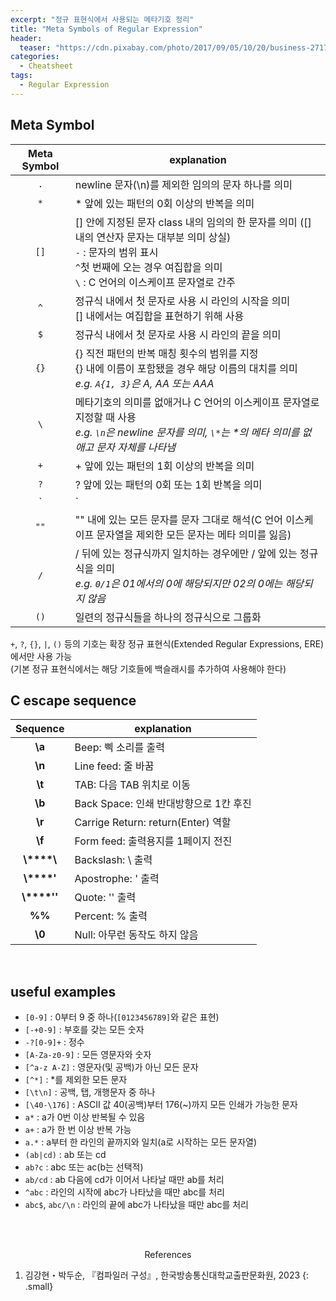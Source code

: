 ```yaml
---
excerpt: "정규 표현식에서 사용되는 메타기호 정리"
title: "Meta Symbols of Regular Expression"
header:
  teaser: "https://cdn.pixabay.com/photo/2017/09/05/10/20/business-2717066_1280.jpg"
categories:
  - Cheatsheet
tags:
  - Regular Expression
---
```


## Meta Symbol

| Meta Symbol | explanation       |
|:-----------:|-------------------|
|    `.`      | newline 문자(\\n)를 제외한 임의의 문자 하나를 의미  |
|    `*`      | \* 앞에 있는 패턴의 0회 이상의 반복을 의미  |
|    `[]`     | [] 안에 지정된 문자 class 내의 임의의 한 문자를 의미 ([] 내의 연산자 문자는 대부분 의미 상실)<br>`-` : 문자의 범위 표시<br>`^`첫 번째에 오는 경우 여집합을 의미<br>`\` : C 언어의 이스케이프 문자열로 간주 |
|    `^`      | 정규식 내에서 첫 문자로 사용 시 라인의 시작을 의미<br>[] 내에서는 여집합을 표현하기 위해 사용 |
|    `$`      | 정규식 내에서 첫 문자로 사용 시 라인의 끝을 의미  |
|    `{}`     | {} 직전 패턴의 반복 매칭 횟수의 범위를 지정<br>{} 내에 이름이 포함됐을 경우 해당 이름의 대치를 의미<br>*e.g. `A{1, 3}`은 A, AA 또는 AAA*   |
|    `\`      | 메타기호의 의미를 없애거나 C 언어의 이스케이프 문자열로 지정할 때 사용<br>*e.g. `\n`은 newline 문자를 의미, `\*`는 \*의 메타 의미를 없애고 문자 자체를 나타냄*   |
|    `+`      | + 앞에 있는 패턴의 1회 이상의 반복을 의미  |
|    `?`      | ? 앞에 있는 패턴의 0회 또는 1회 반복을 의미  |
|    `|`      | \| 양쪽에 있는 좌측 패턴과 우측 패턴 중 어느 하나를 의미   |
|    `""`     | "" 내에 있는 모든 문자를 문자 그대로 해석(C 언어 이스케이프 문자열을 제외한 모든 문자는 메타 의미를 잃음)  |
|    `/`      | / 뒤에 있는 정규식까지 일치하는 경우에만 / 앞에 있는 정규식을 의미<br>*e.g. `0/1`은 01에서의 0에 해당되지만 02의 0에는 해당되지 않음*   |
|    `()`     | 일련의 정규식들을 하나의 정규식으로 그룹화    |

`+`, `?`, `{}`, `|`, `()` 등의 기호는 확장 정규 표현식(Extended Regular Expressions, ERE)에서만 사용 가능   
(기본 정규 표현식에서는 해당 기호들에 백슬래시를 추가하여 사용해야 한다)
<br>

## C escape sequence

| Sequence     | explanation                       |
|:------------:|-----------------------------------|
| **\\a**      | Beep: 삑 소리를 출력                 |
| **\\n**      | Line feed: 줄 바꿈                  |
| **\\t**      | TAB: 다음 TAB 위치로 이동             |
| **\\b**      | Back Space: 인쇄 반대방향으로 1칸 후진  |
| **\\r**      | Carrige Return: return(Enter) 역할 |
| **\\f**      | Form feed: 출력용지를 1페이지 전진     |
| **\\****\\** | Backslash: \\ 출력                 |
| **\\****'**  | Apostrophe: ' 출력                 |
| **\\****''** | Quote: '' 출력                     |
| **%%**       | Percent: % 출력                   |
| **\\0**      | Null: 아무런 동작도 하지 않음          |

<br>

## useful examples

- `[0-9]` : 0부터 9 중 하나(`[0123456789]`와 같은 표현)
- `[-+0-9]` : 부호를 갖는 모든 숫자
- `-?[0-9]+` : 정수
- `[A-Za-z0-9]` : 모든 영문자와 숫자
- `[^a-z A-Z]` : 영문자(및 공백)가 아닌 모든 문자
- `[^*]` : \*를 제외한 모든 문자
- `[\t\n]` : 공백, 탭, 개행문자 중 하나
- `[\40-\176]` : ASCII 값 40(공백)부터 176(~)까지 모든 인쇄가 가능한 문자
- `a*` : a가 0번 이상 반복될 수 있음
- `a+` : a가 한 번 이상 반복 가능
- `a.*` : a부터 한 라인의 끝까지와 일치(a로 시작하는 모든 문자열)
- `(ab|cd)` : ab 또는 cd
- `ab?c` : abc 또는 ac(b는 선택적)
- `ab/cd` : ab 다음에 cd가 이어서 나타날 때만 ab를 처리
- `^abc` : 라인의 시작에 abc가 나타났을 때만 abc를 처리
- `abc$`, `abc/\n` : 라인의 끝에 abc가 나타났을 때만 abc를 처리

<br><br>
<center>References</center>

1. 김강현・박두순, 『컴파일러 구성』, 한국방송통신대학교출판문화원, 2023
{: .small}
